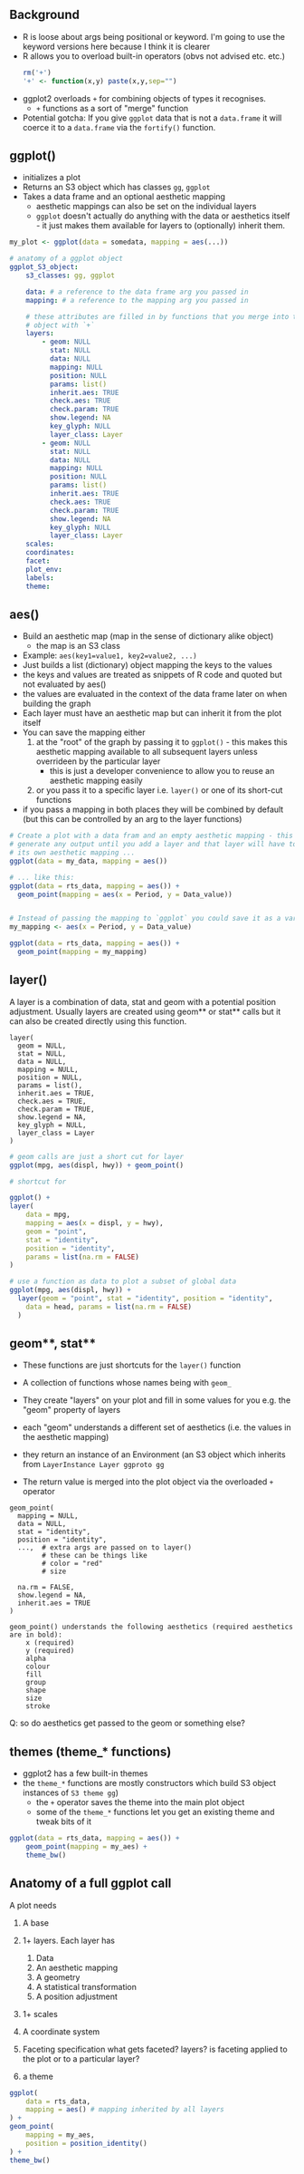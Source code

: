 ## Background

- R is loose about args being positional or keyword. I'm going to use the
  keyword versions here because I think it is clearer
- R allows you to overload built-in operators (obvs not advised etc. etc.)
    ```r
    rm('+')
    '+' <- function(x,y) paste(x,y,sep="")
    ```
- ggplot2 overloads `+` for combining objects of types it recognises.
    - `+` functions as a sort of "merge" function
- Potential gotcha: If you give `ggplot` data that is not a `data.frame` it will
  coerce it to a `data.frame` via the `fortify()` function.

## ggplot()

- initializes a plot
- Returns an S3 object which has classes `gg`, `ggplot`
- Takes a data frame and an optional aesthetic mapping
    - aesthetic mappings can also be set on the individual layers
    - `ggplot` doesn't actually do anything with the data or aesthetics itself -
      it just makes them available for layers to (optionally) inherit them.

```r
my_plot <- ggplot(data = somedata, mapping = aes(...))
```

```yaml
# anatomy of a ggplot object
ggplot_S3_object:
    s3_classes: gg, ggplot

    data: # a reference to the data frame arg you passed in
    mapping: # a reference to the mapping arg you passed in

    # these attributes are filled in by functions that you merge into this
    # object with `+`
    layers:
        - geom: NULL
          stat: NULL
          data: NULL
          mapping: NULL
          position: NULL
          params: list()
          inherit.aes: TRUE
          check.aes: TRUE
          check.param: TRUE
          show.legend: NA
          key_glyph: NULL
          layer_class: Layer
        - geom: NULL
          stat: NULL
          data: NULL
          mapping: NULL
          position: NULL
          params: list()
          inherit.aes: TRUE
          check.aes: TRUE
          check.param: TRUE
          show.legend: NA
          key_glyph: NULL
          layer_class: Layer
    scales:
    coordinates:
    facet:
    plot_env:
    labels:
    theme:
```

## aes()

- Build an aesthetic map (map in the sense of dictionary alike object)
    - the map is an S3 class
- Example: `aes(key1=value1, key2=value2, ...)`
- Just builds a list (dictionary) object mapping the keys to the values
- the keys and values are treated as snippets of R code and quoted but not
  evaluated by aes()
- the values are evaluated in the context of the data frame later on when
  building the graph
- Each layer must have an aesthetic map but can inherit it from the plot itself
- You can save the mapping either
    1. at the "root" of the graph by passing it to `ggplot()` - this makes this
       aesthetic mapping available to all subsequent layers unless overrideen by
       the particular layer
        - this is just a developer convenience to allow you to reuse an
          aesthetic mapping easily
    2. or you pass it to a specific layer i.e. `layer()` or one of its short-cut
       functions
- if you pass a mapping in both places they will be combined by default (but
  this can be controlled by an arg to the layer functions)

```r
# Create a plot with a data fram and an empty aesthetic mapping - this won't
# generate any output until you add a layer and that layer will have to provide
# its own aesthetic mapping ...
ggplot(data = my_data, mapping = aes())

# ... like this:
ggplot(data = rts_data, mapping = aes()) +
  geom_point(mapping = aes(x = Period, y = Data_value))


# Instead of passing the mapping to `ggplot` you could save it as a variable
my_mapping <- aes(x = Period, y = Data_value)

ggplot(data = rts_data, mapping = aes()) +
  geom_point(mapping = my_mapping)
```

## layer()

A layer is a combination of data, stat and geom with a potential position
adjustment. Usually layers are created using geom*\* or stat*\* calls but it can
also be created directly using this function.

```
layer(
  geom = NULL,
  stat = NULL,
  data = NULL,
  mapping = NULL,
  position = NULL,
  params = list(),
  inherit.aes = TRUE,
  check.aes = TRUE,
  check.param = TRUE,
  show.legend = NA,
  key_glyph = NULL,
  layer_class = Layer
)
```

```r
# geom calls are just a short cut for layer
ggplot(mpg, aes(displ, hwy)) + geom_point()

# shortcut for

ggplot() +
layer(
    data = mpg,
    mapping = aes(x = displ, y = hwy),
    geom = "point",
    stat = "identity",
    position = "identity",
    params = list(na.rm = FALSE)
)

# use a function as data to plot a subset of global data
ggplot(mpg, aes(displ, hwy)) +
  layer(geom = "point", stat = "identity", position = "identity",
    data = head, params = list(na.rm = FALSE)
  )
```

## geom*\*, stat*\*

- These functions are just shortcuts for the `layer()` function
- A collection of functions whose names being with `geom_`
- They create "layers" on your plot and fill in some values for you e.g. the
  "geom" property of layers
- each "geom" understands a different set of aesthetics (i.e. the values in the
  aesthetic mapping)

- they return an instance of an Environment (an S3 object which inherits from
  `LayerInstance Layer ggproto gg`
- The return value is merged into the plot object via the overloaded `+`
  operator

```
geom_point(
  mapping = NULL,
  data = NULL,
  stat = "identity",
  position = "identity",
  ...,  # extra args are passed on to layer()
        # these can be things like
        # color = "red"
        # size

  na.rm = FALSE,
  show.legend = NA,
  inherit.aes = TRUE
)

geom_point() understands the following aesthetics (required aesthetics are in bold):
    x (required)
    y (required)
    alpha
    colour
    fill
    group
    shape
    size
    stroke
```

Q: so do aesthetics get passed to the geom or something else?

## themes (theme\_\* functions)

- ggplot2 has a few built-in themes
- the `theme_*` functions are mostly constructors which build S3 object
  instances of `S3 theme gg`)
    - the `+` operator saves the theme into the main plot object
    - some of the `theme_*` functions let you get an existing theme and tweak
      bits of it

```r
ggplot(data = rts_data, mapping = aes()) +
    geom_point(mapping = my_aes) +
    theme_bw()
```

## Anatomy of a full ggplot call

A plot needs

1. A base
1. 1+ layers. Each layer has
    1. Data
    1. An aesthetic mapping
    1. A geometry
    1. A statistical transformation
    1. A position adjustment
1. 1+ scales
1. A coordinate system
1. Faceting specification what gets faceted? layers? is faceting applied to the
   plot or to a particular layer?

1. a theme

```r
ggplot(
    data = rts_data,
    mapping = aes() # mapping inherited by all layers
) +
geom_point(
    mapping = my_aes,
    position = position_identity()
) +
theme_bw()
```
